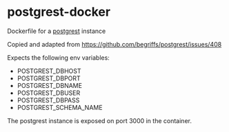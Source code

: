 # postgrest-docker
Dockerfile for a [postgrest](http://postgrest.com/) instance

Copied and adapted from https://github.com/begriffs/postgrest/issues/408

Expects the following env variables:

* POSTGREST\_DBHOST
* POSTGREST\_DBPORT
* POSTGREST\_DBNAME
* POSTGREST\_DBUSER
* POSTGREST\_DBPASS
* POSTGREST\_SCHEMA\_NAME

The postgrest instance is exposed on port 3000 in the container.
